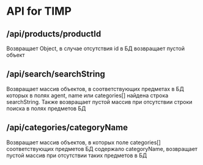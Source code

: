 # API for TIMP

## /api/products/productId
Возвращает Object, в случае отсутствия id в БД возвращает пустой объект

## /api/search/searchString
Возвращает массив объектов, в соответствующих предметах в БД которых в полях agent, name или categories[] найдена строка searchString. Также возвращает пустой массив при отсутствии строки поиска в полях предметов БД

## /api/categories/categoryName
Возвращает массив объектов, в которых поле categories[] соответствующих предметов БД содержало categoryName, возвращает пустой массив при отсутствии таких предметов в БД
